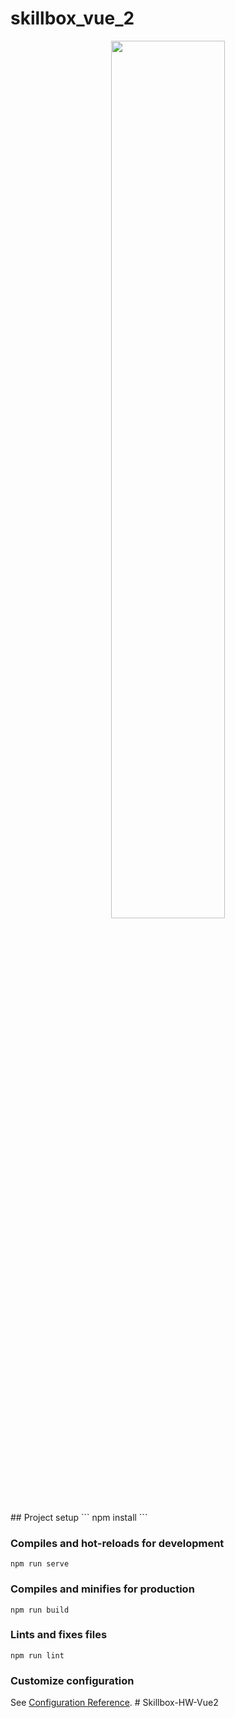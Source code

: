 # skillbox_vue_2

<p align='center'>
<img src='https://media.giphy.com/media/9YgQB6PpefMIRoKoNl/giphy.gif' width='60%'>
</p>
## Project setup
```
npm install
```

### Compiles and hot-reloads for development
```
npm run serve
```

### Compiles and minifies for production
```
npm run build
```

### Lints and fixes files
```
npm run lint
```

### Customize configuration
See [Configuration Reference](https://cli.vuejs.org/config/).
#   S k i l l b o x - H W - V u e 2 
 
 